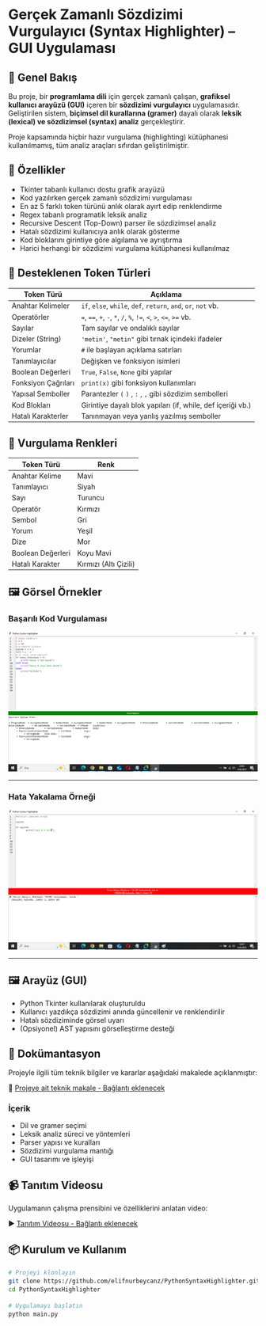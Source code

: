 # Gerçek Zamanlı Sözdizimi Vurgulayıcı (Syntax Highlighter) – GUI Uygulaması

## 📌 Genel Bakış

Bu proje, bir **programlama dili** için gerçek zamanlı çalışan, **grafiksel kullanıcı arayüzü (GUI)** içeren bir **sözdizimi vurgulayıcı** uygulamasıdır. Geliştirilen sistem, **biçimsel dil kurallarına (gramer)** dayalı olarak **leksik (lexical) ve sözdizimsel (syntax) analiz** gerçekleştirir.

Proje kapsamında hiçbir hazır vurgulama (highlighting) kütüphanesi kullanılmamış, tüm analiz araçları sıfırdan geliştirilmiştir.

## 🚀 Özellikler

- Tkinter tabanlı kullanıcı dostu grafik arayüzü
- Kod yazılırken gerçek zamanlı sözdizimi vurgulaması
- En az 5 farklı token türünü anlık olarak ayırt edip renklendirme
- Regex tabanlı programatik leksik analiz
- Recursive Descent (Top-Down) parser ile sözdizimsel analiz
- Hatalı sözdizimi kullanıcıya anlık olarak gösterme
- Kod bloklarını girintiye göre algılama ve ayrıştırma
- Harici herhangi bir sözdizimi vurgulama kütüphanesi kullanılmaz

## 🧩 Desteklenen Token Türleri

| Token Türü         | Açıklama                                                           |
|--------------------|--------------------------------------------------------------------|
| Anahtar Kelimeler  | `if`, `else`, `while`, `def`, `return`, `and`, `or`, `not` vb.    |
| Operatörler        | `=`, `==`, `+`, `-`, `*`, `/`, `%`, `!=`, `<`, `>`, `<=`, `>=` vb. |
| Sayılar            | Tam sayılar ve ondalıklı sayılar                                  |
| Dizeler (String)   | `'metin'`, `"metin"` gibi tırnak içindeki ifadeler                |
| Yorumlar           | `#` ile başlayan açıklama satırları                                |
| Tanımlayıcılar     | Değişken ve fonksiyon isimleri                                     |
| Boolean Değerleri  | `True`, `False`, `None` gibi yapılar                               |
| Fonksiyon Çağrıları| `print(x)` gibi fonksiyon kullanımları                            |
| Yapısal Semboller  | Parantezler `(` `)` , `:` , `,` gibi sözdizim sembolleri           |
| Kod Blokları       | Girintiye dayalı blok yapıları (if, while, def içeriği vb.)        |
| Hatalı Karakterler | Tanınmayan veya yanlış yazılmış semboller                         |

## 🎨 Vurgulama Renkleri

| Token Türü       | Renk          |
|------------------|---------------|
| Anahtar Kelime   | Mavi          |
| Tanımlayıcı      | Siyah         |
| Sayı             | Turuncu       |
| Operatör         | Kırmızı       |
| Sembol           | Gri           |
| Yorum            | Yeşil         |
| Dize             | Mor           |
| Boolean Değerleri| Koyu Mavi     |
| Hatalı Karakter  | Kırmızı (Altı Çizili) |

## 🖼 Görsel Örnekler

### Başarılı Kod Vurgulaması

![Başarılı Kod Örneği](kodcıktı1.png)

---

### Hata Yakalama Örneği

![Hata Yakalama Örneği](kodcıktıhata1.png)

---

## 🖼 Arayüz (GUI)

- Python Tkinter kullanılarak oluşturuldu
- Kullanıcı yazdıkça sözdizimi anında güncellenir ve renklendirilir
- Hatalı sözdiziminde görsel uyarı
- (Opsiyonel) AST yapısını görselleştirme desteği

## 📄 Dokümantasyon

Projeyle ilgili tüm teknik bilgiler ve kararlar aşağıdaki makalede açıklanmıştır:

📝 [Projeye ait teknik makale - Bağlantı eklenecek](#)

### İçerik

- Dil ve gramer seçimi
- Leksik analiz süreci ve yöntemleri
- Parser yapısı ve kuralları
- Sözdizimi vurgulama mantığı
- GUI tasarımı ve işleyişi

## 📹 Tanıtım Videosu

Uygulamanın çalışma prensibini ve özelliklerini anlatan video:

▶️ [Tanıtım Videosu - Bağlantı eklenecek](#)

## 📦 Kurulum ve Kullanım

```bash
# Projeyi klonlayın
git clone https://github.com/elifnurbeycanz/PythonSyntaxHighlighter.git
cd PythonSyntaxHighlighter

# Uygulamayı başlatın
python main.py
